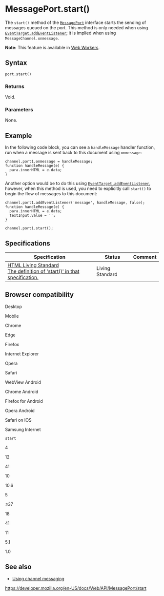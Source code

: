 # MessagePort.start()

The `start()` method of the [`MessagePort`](../messageport) interface starts the sending of messages queued on the port. This method is only needed when using [`EventTarget.addEventListener`](../eventtarget/addeventlistener); it is implied when using <span class="page-not-created">`MessageChannel.onmessage`</span>.

**Note:** This feature is available in [Web Workers](../web_workers_api).

## Syntax

    port.start()

### Returns

Void.

### Parameters

None.

## Example

In the following code block, you can see a `handleMessage` handler function, run when a message is sent back to this document using `onmessage`:

    channel.port1.onmessage = handleMessage;
    function handleMessage(e) {
      para.innerHTML = e.data;
    }

Another option would be to do this using [`EventTarget.addEventListener`](../eventtarget/addeventlistener), however, when this method is used, you need to explicitly call `start()` to begin the flow of messages to this document:

    channel.port1.addEventListener('message', handleMessage, false);
    function handleMessage(e) {
      para.innerHTML = e.data;
      textInput.value = '';
    }

    channel.port1.start();

## Specifications

<table><thead><tr class="header"><th>Specification</th><th>Status</th><th>Comment</th></tr></thead><tbody><tr class="odd"><td><a href="https://html.spec.whatwg.org/multipage/web-messaging.html#dom-messageport-start">HTML Living Standard<br />
<span class="small">The definition of 'start()' in that specification.</span></a></td><td><span class="spec-living">Living Standard</span></td><td></td></tr></tbody></table>

## Browser compatibility

Desktop

Mobile

Chrome

Edge

Firefox

Internet Explorer

Opera

Safari

WebView Android

Chrome Android

Firefox for Android

Opera Android

Safari on IOS

Samsung Internet

`start`

4

12

41

10

10.6

5

≤37

18

41

11

5.1

1.0

## See also

- [Using channel messaging](../channel_messaging_api/using_channel_messaging)

<a href="https://developer.mozilla.org/en-US/docs/Web/API/MessagePort/start" class="_attribution-link">https://developer.mozilla.org/en-US/docs/Web/API/MessagePort/start</a>
